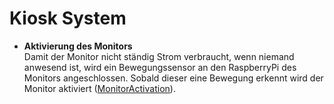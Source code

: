 # Kiosk System

- **Aktivierung des Monitors**  
  Damit der Monitor nicht ständig Strom verbraucht, wenn niemand anwesend ist, wird ein Bewegungssensor an den RaspberryPi des Monitors angeschlossen. Sobald dieser eine Bewegung erkennt wird der Monitor aktiviert ([MonitorActivation](./MonitorActivation/)).
